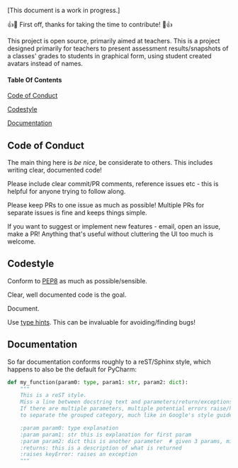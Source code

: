 [This document is a work in progress.]

:+1::tada: First off, thanks for taking the time to contribute! :tada::+1:

This project is open source, primarily aimed at teachers. 
This is a project designed primarily for teachers to present assessment results/snapshots of a classes' grades 
to students in graphical form, using student created avatars instead of names.

#### Table Of Contents
[Code of Conduct](#code-of-conduct)

[Codestyle](#codestyle)

[Documentation](#documentation)

## Code of Conduct
The main thing here is *be nice*, be considerate to others. This includes writing clear, documented code!

Please include clear commit/PR comments, reference issues etc - this is helpful for anyone trying to follow along.

Please keep PRs to one issue as much as possible! Multiple PRs for separate issues is fine and keeps things simple. 

If you want to suggest or implement new features - email, open an issue, make a PR! Anything that's useful without cluttering
the UI too much is welcome.




## Codestyle

Conform to [PEP8](https://www.python.org/dev/peps/pep-0008/) as much as possible/sensible. 

Clear, well documented code is the goal. 

Document. 

Use [type hints](https://docs.python.org/3/library/typing.html). This can be invaluable for avoiding/finding bugs!


## Documentation

So far documentation conforms roughly to a reST/Sphinx style, which happens to also be the default for PyCharm:

```python
def my_function(param0: type, param1: str, param2: dict):
    """
    This is a reST style. 
    Miss a line between docstring text and parameters/return/exceptions.
    If there are multiple parameters, multiple potential errors raise/handled, it can be clearer
    to separate the grouped category, much like in Google's style guide. 

    :param param0: type explanation
    :param param1: str this is explanation for first param
    :param param2: dict this is another parameter  # given 3 params, might be clearer with newline here.
    :returns: this is a description of what is returned
    :raises keyError: raises an exception
    """
```
